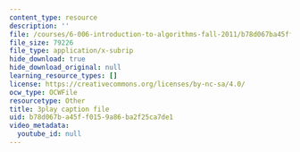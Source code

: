 ```yaml
---
content_type: resource
description: ''
file: /courses/6-006-introduction-to-algorithms-fall-2011/b78d067ba45ff0159a86ba2f25ca7de1_ENyox7kNKeY.srt
file_size: 79226
file_type: application/x-subrip
hide_download: true
hide_download_original: null
learning_resource_types: []
license: https://creativecommons.org/licenses/by-nc-sa/4.0/
ocw_type: OCWFile
resourcetype: Other
title: 3play caption file
uid: b78d067b-a45f-f015-9a86-ba2f25ca7de1
video_metadata:
  youtube_id: null
---
```

